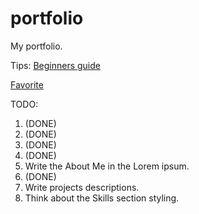 # portfolio

My portfolio.

Tips: [Beginners guide](https://pesto.tech/resources/a-beginners-guide-to-creating-the-best-back-end-developer-portfolio)

[Favorite](https://www.kyawzinthiha.dev/#home)

TODO:

1. (DONE)
2. (DONE)
3. (DONE)
4. (DONE)
5. Write the About Me in the Lorem ipsum.
6. (DONE)
7. Write projects descriptions.
8. Think about the Skills section styling.
